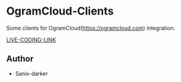 # OgramCloud-Clients

Some clients for OgramCloud(https://ogramcloud.com) integration.

[LIVE-CODING-LINK](https://www.youtube.com/watch?v=xQzYaPuU0D0)


## Author

- Sanix-darker
